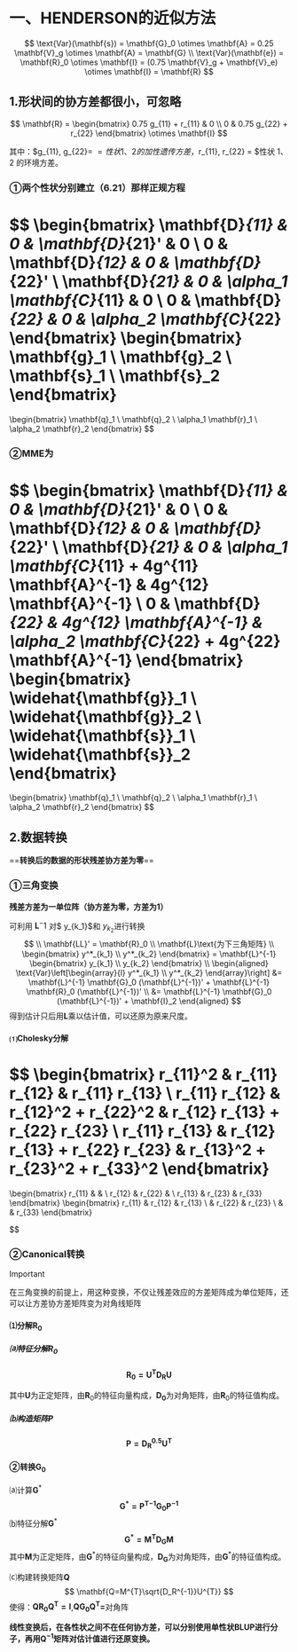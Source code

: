 # 一、HENDERSON的近似方法

$$
\text{Var}(\mathbf{s}) = \mathbf{G}_0 \otimes \mathbf{A} = 0.25 \mathbf{V}_g \otimes \mathbf{A} = \mathbf{G}
\\
\text{Var}(\mathbf{e}) = \mathbf{R}_0 \otimes \mathbf{I} = (0.75 \mathbf{V}_g + \mathbf{V}_e) \otimes \mathbf{I} = \mathbf{R}
$$

## 1.形状间的协方差都很小，可忽略

$$
\mathbf{R} =
\begin{bmatrix}
0.75 g_{11} + r_{11} & 0 \\
0 & 0.75 g_{22} + r_{22}
\end{bmatrix}
\otimes \mathbf{I} 
$$

其中：$g_{11}, g_{22}= $=性状 1、2 的加性遗传方差，$r_{11}, r_{22} = $性状 1、2 的环境方差。

### &#9312;两个性状分别建立（6.21）那样正规方程

$$
\begin{bmatrix}
\mathbf{D}_{11} & 0 & \mathbf{D}_{21}' & 0 \\
0 & \mathbf{D}_{12} & 0 & \mathbf{D}_{22}' \\
\mathbf{D}_{21} & 0 & \alpha_1 \mathbf{C}_{11} & 0 \\
0 & \mathbf{D}_{22} & 0 & \alpha_2 \mathbf{C}_{22}
\end{bmatrix}
\begin{bmatrix}
\mathbf{g}_1 \\
\mathbf{g}_2 \\
\mathbf{s}_1 \\
\mathbf{s}_2
\end{bmatrix}
=
\begin{bmatrix}
\mathbf{q}_1 \\
\mathbf{q}_2 \\
\alpha_1 \mathbf{r}_1 \\
\alpha_2 \mathbf{r}_2
\end{bmatrix}
$$

### &#9313;MME为

$$
\begin{bmatrix}
\mathbf{D}_{11} & 0 & \mathbf{D}_{21}' & 0 \\
0 & \mathbf{D}_{12} & 0 & \mathbf{D}_{22}' \\
\mathbf{D}_{21} & 0 & \alpha_1 \mathbf{C}_{11} + 4g^{11} \mathbf{A}^{-1} & 4g^{12} \mathbf{A}^{-1} \\
0 & \mathbf{D}_{22} & 4g^{12} \mathbf{A}^{-1} & \alpha_2 \mathbf{C}_{22} + 4g^{22} \mathbf{A}^{-1}
\end{bmatrix}
\begin{bmatrix}
\widehat{\mathbf{g}}_1 \\
\widehat{\mathbf{g}}_2 \\
\widehat{\mathbf{s}}_1 \\
\widehat{\mathbf{s}}_2
\end{bmatrix}
=
\begin{bmatrix}
\mathbf{q}_1 \\
\mathbf{q}_2 \\
\alpha_1 \mathbf{r}_1 \\
\alpha_2 \mathbf{r}_2
\end{bmatrix}
$$

## 2.数据转换

==**转换后的数据的形状残差协方差为零**==

### &#9312;三角变换

**残差方差为一单位阵（协方差为零，方差为1）**

可利用 $\mathbf{L}^-1$ 对$ y_{k_1}$和 $y_{k_2}$进行转换
$$
\\
\mathbf{LL}' = \mathbf{R}_0
\\
\mathbf{L}\text{为下三角矩阵}
\\
\begin{bmatrix}
y^*_{k_1} \\
y^*_{k_2}
\end{bmatrix}
= \mathbf{L}^{-1}
\begin{bmatrix}
y_{k_1} \\
y_{k_2}
\end{bmatrix}
\\
\begin{aligned}
\text{Var}\left[\begin{array}{l}
y^*_{k_1} \\
y^*_{k_2}
\end{array}\right] &= \mathbf{L}^{-1} \mathbf{G}_0 (\mathbf{L}^{-1})' + \mathbf{L}^{-1} \mathbf{R}_0 (\mathbf{L}^{-1})' \\
&= \mathbf{L}^{-1} \mathbf{G}_0 (\mathbf{L}^{-1})' + \mathbf{I}_2
\end{aligned}
$$
得到估计只后用$\mathbf{L}$乘以估计值，可以还原为原来尺度。

#### &#9332;Cholesky分解

$$
\begin{bmatrix}
r_{11}^2 & r_{11} r_{12} & r_{11} r_{13} \\
r_{11} r_{12} & r_{12}^2 + r_{22}^2 & r_{12} r_{13} + r_{22} r_{23} \\
r_{11} r_{13} & r_{12} r_{13} + r_{22} r_{23} & r_{13}^2 + r_{23}^2 + r_{33}^2
\end{bmatrix}
=
\begin{bmatrix}
r_{11} &  &  \\
r_{12} & r_{22} &  \\
r_{13} & r_{23} & r_{33}
\end{bmatrix}
\begin{bmatrix}
r_{11} & r_{12} & r_{13} \\
 & r_{22} & r_{23} \\
 &  & r_{33}
\end{bmatrix}


$$

### &#9313;Canonical转换

> [!IMPORTANT]
>
> 在三角变换的前提上，用这种变换，不仅让残差效应的方差矩阵成为单位矩阵，还可以让方差协方差矩阵变为对角线矩阵

#### &#9332;分解$\mathbf{R}_0$

##### &#9372;特征分解$\mathbf{R}_0$

$$
\mathbf{R_{0}=U^{T}D_{R}U}
$$

其中$\mathbf{U}$为正定矩阵，由$\mathbf{R}_0$的特征向量构成，$\mathbf{D_0}$为对角矩阵，由$\mathbf{R}_0$的特征值构成。

##### &#9373;构造矩阵$\mathbf{P}$

$$
\mathbf{P=D_{R}^{0.5}U^{T}}
$$

#### &#9313;转换$\mathbf{G_0}$

&#9372;计算$\mathbf{G}^*$
$$
\mathbf{G^{*}={P^{T}}^{-1}G_{0}P^{-1}}
$$
&#9373;特征分解$\mathbf{G}^*$
$$
\mathbf{G^{*}=M^{T}D_{G}M}
$$
其中$\mathbf{M}$为正定矩阵，由$\mathbf{G}^*$的特征向量构成，$\mathbf{D_G}$为对角矩阵，由$\mathbf{G}^*$的特征值构成。

&#9374;构建转换矩阵$\mathbf{Q}$
$$
\mathbf{Q=M^{T}\sqrt{D_R^{-1}}U^{T}}
$$
使得：$\mathbf{QR_{0}Q^{T}=I}$,$\mathbf{QG_{0}Q^T=}$对角阵

**线性变换后，在各性状之间不在任何协方差，可以分别使用单性状BLUP进行分子，再用$\mathbf{Q}^{-1}$矩阵对估计值进行还原变换。**
